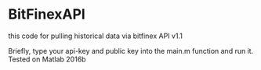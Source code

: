 # BitFinexAPI
this code for pulling historical data via bitfinex API v1.1

Briefly, type your api-key and public key into the main.m function and run it. 
Tested on Matlab 2016b
